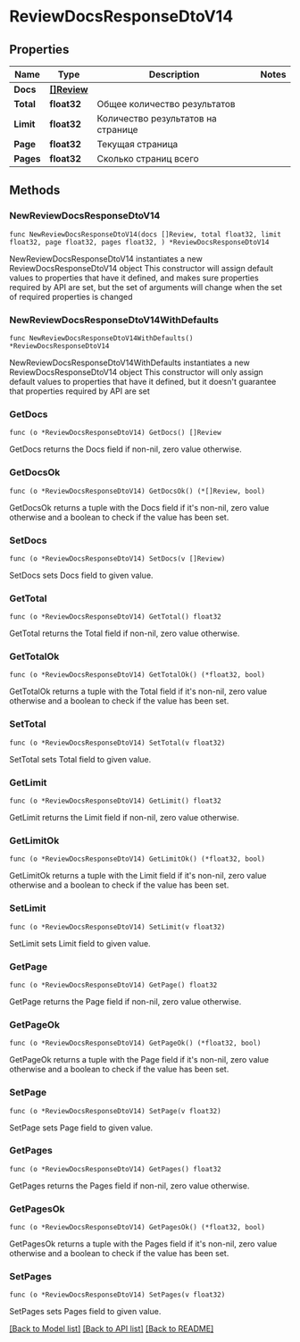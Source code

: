 # ReviewDocsResponseDtoV14

## Properties

Name | Type | Description | Notes
------------ | ------------- | ------------- | -------------
**Docs** | [**[]Review**](Review.md) |  | 
**Total** | **float32** | Общее количество результатов | 
**Limit** | **float32** | Количество результатов на странице | 
**Page** | **float32** | Текущая страница | 
**Pages** | **float32** | Сколько страниц всего | 

## Methods

### NewReviewDocsResponseDtoV14

`func NewReviewDocsResponseDtoV14(docs []Review, total float32, limit float32, page float32, pages float32, ) *ReviewDocsResponseDtoV14`

NewReviewDocsResponseDtoV14 instantiates a new ReviewDocsResponseDtoV14 object
This constructor will assign default values to properties that have it defined,
and makes sure properties required by API are set, but the set of arguments
will change when the set of required properties is changed

### NewReviewDocsResponseDtoV14WithDefaults

`func NewReviewDocsResponseDtoV14WithDefaults() *ReviewDocsResponseDtoV14`

NewReviewDocsResponseDtoV14WithDefaults instantiates a new ReviewDocsResponseDtoV14 object
This constructor will only assign default values to properties that have it defined,
but it doesn't guarantee that properties required by API are set

### GetDocs

`func (o *ReviewDocsResponseDtoV14) GetDocs() []Review`

GetDocs returns the Docs field if non-nil, zero value otherwise.

### GetDocsOk

`func (o *ReviewDocsResponseDtoV14) GetDocsOk() (*[]Review, bool)`

GetDocsOk returns a tuple with the Docs field if it's non-nil, zero value otherwise
and a boolean to check if the value has been set.

### SetDocs

`func (o *ReviewDocsResponseDtoV14) SetDocs(v []Review)`

SetDocs sets Docs field to given value.


### GetTotal

`func (o *ReviewDocsResponseDtoV14) GetTotal() float32`

GetTotal returns the Total field if non-nil, zero value otherwise.

### GetTotalOk

`func (o *ReviewDocsResponseDtoV14) GetTotalOk() (*float32, bool)`

GetTotalOk returns a tuple with the Total field if it's non-nil, zero value otherwise
and a boolean to check if the value has been set.

### SetTotal

`func (o *ReviewDocsResponseDtoV14) SetTotal(v float32)`

SetTotal sets Total field to given value.


### GetLimit

`func (o *ReviewDocsResponseDtoV14) GetLimit() float32`

GetLimit returns the Limit field if non-nil, zero value otherwise.

### GetLimitOk

`func (o *ReviewDocsResponseDtoV14) GetLimitOk() (*float32, bool)`

GetLimitOk returns a tuple with the Limit field if it's non-nil, zero value otherwise
and a boolean to check if the value has been set.

### SetLimit

`func (o *ReviewDocsResponseDtoV14) SetLimit(v float32)`

SetLimit sets Limit field to given value.


### GetPage

`func (o *ReviewDocsResponseDtoV14) GetPage() float32`

GetPage returns the Page field if non-nil, zero value otherwise.

### GetPageOk

`func (o *ReviewDocsResponseDtoV14) GetPageOk() (*float32, bool)`

GetPageOk returns a tuple with the Page field if it's non-nil, zero value otherwise
and a boolean to check if the value has been set.

### SetPage

`func (o *ReviewDocsResponseDtoV14) SetPage(v float32)`

SetPage sets Page field to given value.


### GetPages

`func (o *ReviewDocsResponseDtoV14) GetPages() float32`

GetPages returns the Pages field if non-nil, zero value otherwise.

### GetPagesOk

`func (o *ReviewDocsResponseDtoV14) GetPagesOk() (*float32, bool)`

GetPagesOk returns a tuple with the Pages field if it's non-nil, zero value otherwise
and a boolean to check if the value has been set.

### SetPages

`func (o *ReviewDocsResponseDtoV14) SetPages(v float32)`

SetPages sets Pages field to given value.



[[Back to Model list]](../README.md#documentation-for-models) [[Back to API list]](../README.md#documentation-for-api-endpoints) [[Back to README]](../README.md)


